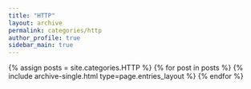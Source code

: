 ```yaml
---
title: "HTTP"
layout: archive
permalink: categories/http
author_profile: true
sidebar_main: true
---
```


{% assign posts = site.categories.HTTP %}
{% for post in posts %} {% include archive-single.html type=page.entries_layout %} {% endfor %}
